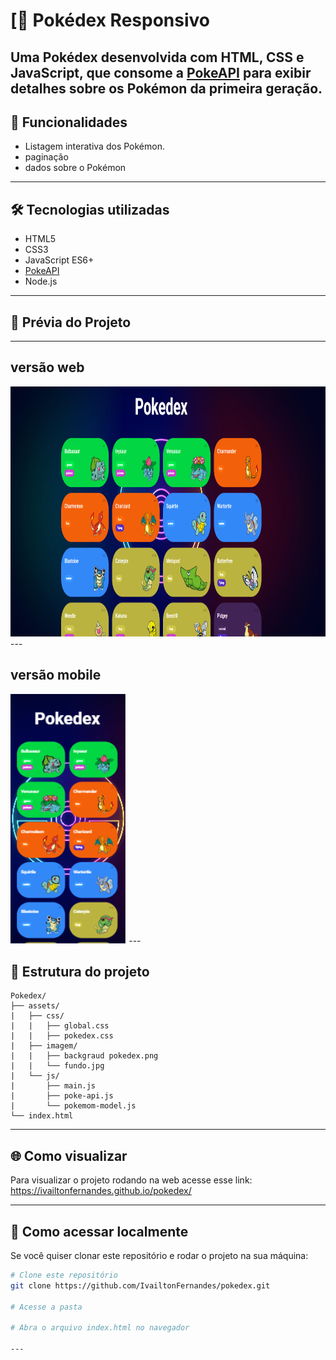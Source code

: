 # [📘 Pokédex Responsivo

Uma Pokédex desenvolvida com HTML, CSS e JavaScript, que consome a [PokeAPI](https://pokeapi.co/) para exibir detalhes sobre os Pokémon da primeira geração. 
---

## 🚀 Funcionalidades

- Listagem interativa dos Pokémon.
- paginação
- dados sobre o Pokémon

---  
## 🛠 Tecnologias utilizadas

- HTML5
- CSS3
- JavaScript ES6+
- [PokeAPI](https://pokeapi.co/)
- Node.js 

---

## 📸 Prévia do Projeto
---
versão web
---
<img src="./assets/preview pokedex.png" alt="Prévia do projeto" width="auto" height="400"> 
---

versão mobile
---
<img src="./assets/preview pokedex2.png" alt="Prévia do projeto" width="auto" height="400">
---

## 📁 Estrutura do projeto

```
Pokedex/
├── assets/
|   ├── css/
|   |   ├── global.css
|   |   ├── pokedex.css
|   ├── imagem/
|   |   ├── backgraud pokedex.png
|   |   └── fundo.jpg
|   └── js/
|       ├── main.js
|       ├── poke-api.js
|       └── pokemom-model.js
└── index.html
```



---
## 🌐 Como visualizar

Para visualizar o projeto rodando na web acesse esse link: https://ivailtonfernandes.github.io/pokedex/

---

## 📂 Como acessar localmente
Se você quiser clonar este repositório e rodar o projeto na sua máquina:

```bash
# Clone este repositório
git clone https://github.com/IvailtonFernandes/pokedex.git

# Acesse a pasta

# Abra o arquivo index.html no navegador

---

